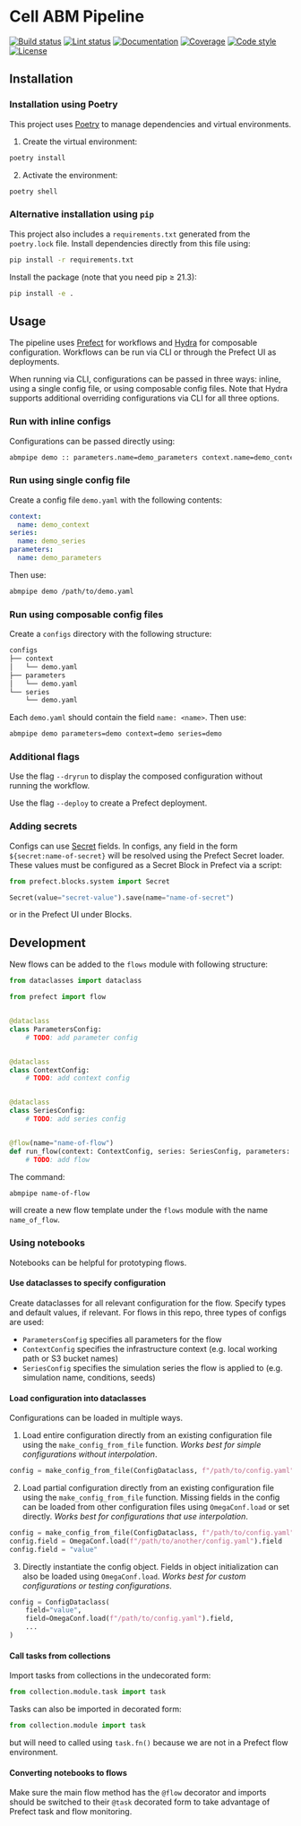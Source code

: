 # Cell ABM Pipeline

[![Build status](https://allen-cell-animated.github.io/cell-abm-pipeline/_badges/build.svg)](https://github.com/allen-cell-animated/cell-abm-pipeline/actions?query=workflow%3Abuild)
[![Lint status](https://allen-cell-animated.github.io/cell-abm-pipeline/_badges/lint.svg)](https://github.com/allen-cell-animated/cell-abm-pipeline/actions?query=workflow%3Alint)
[![Documentation](https://allen-cell-animated.github.io/cell-abm-pipeline/_badges/documentation.svg)](https://allen-cell-animated.github.io/cell-abm-pipeline/)
[![Coverage](https://allen-cell-animated.github.io/cell-abm-pipeline/_badges/coverage.svg)](https://allen-cell-animated.github.io/cell-abm-pipeline/_coverage/)
[![Code style](https://allen-cell-animated.github.io/cell-abm-pipeline/_badges/style.svg)](https://github.com/psf/black)
[![License](https://allen-cell-animated.github.io/cell-abm-pipeline/_badges/license.svg)](https://github.com/allen-cell-animated/cell-abm-pipeline/blob/main/LICENSE)

## Installation

### Installation using Poetry

This project uses [Poetry](https://python-poetry.org/) to manage dependencies and virtual environments.

1. Create the virtual environment:

```bash
poetry install
```

2. Activate the environment:

```bash
poetry shell
```

### Alternative installation using `pip`

This project also includes a `requirements.txt` generated from the `poetry.lock` file.
Install dependencies directly from this file using:

```bash
pip install -r requirements.txt
```

Install the package (note that you need pip ≥ 21.3):

```bash
pip install -e .
```

## Usage

The pipeline uses [Prefect](https://docs.prefect.io/) for workflows and [Hydra](https://hydra.cc/docs/intro/) for composable configuration.
Workflows can be run via CLI or through the Prefect UI as deployments.

When running via CLI, configurations can be passed in three ways: inline, using a single config file, or using composable config files.
Note that Hydra supports additional overriding configurations via CLI for all three options.

### Run with inline configs

Configurations can be passed directly using:

```bash
abmpipe demo :: parameters.name=demo_parameters context.name=demo_context series.name=demo_series
```

### Run using single config file

Create a config file `demo.yaml` with the following contents:

```yaml
context:
  name: demo_context
series:
  name: demo_series
parameters:
  name: demo_parameters
```

Then use:

```bash
abmpipe demo /path/to/demo.yaml
```

### Run using composable config files

Create a `configs` directory with the following structure:

```bash
configs
├── context
│   └── demo.yaml
├── parameters
│   └── demo.yaml
└── series
    └── demo.yaml
```

Each `demo.yaml` should contain the field `name: <name>`.
Then use:

```bash
abmpipe demo parameters=demo context=demo series=demo
```

### Additional flags

Use the flag `--dryrun` to display the composed configuration without running the workflow.

Use the flag `--deploy` to create a Prefect deployment.

### Adding secrets

Configs can use [Secret](https://docs.prefect.io/concepts/blocks/?h=secret#secret-fields) fields.
In configs, any field in the form `${secret:name-of-secret}` will be resolved using the Prefect Secret loader.
These values must be configured as a Secret Block in Prefect via a script:

```python
from prefect.blocks.system import Secret

Secret(value="secret-value").save(name="name-of-secret")
```

or in the Prefect UI under Blocks.

## Development

New flows can be added to the `flows` module with following structure:

```python
from dataclasses import dataclass

from prefect import flow


@dataclass
class ParametersConfig:
    # TODO: add parameter config


@dataclass
class ContextConfig:
    # TODO: add context config


@dataclass
class SeriesConfig:
    # TODO: add series config


@flow(name="name-of-flow")
def run_flow(context: ContextConfig, series: SeriesConfig, parameters: ParametersConfig) -> None:
    # TODO: add flow
```

The command:

```bash
abmpipe name-of-flow
```

will create a new flow template under the `flows` module with the name `name_of_flow`.

### Using notebooks

Notebooks can be helpful for prototyping flows.

#### Use dataclasses to specify configuration

Create dataclasses for all relevant configuration for the flow.
Specify types and default values, if relevant.
For flows in this repo, three types of configs are used:

- `ParametersConfig` specifies all parameters for the flow
- `ContextConfig` specifies the infrastructure context (e.g. local working path or S3 bucket names)
- `SeriesConfig` specifies the simulation series the flow is applied to (e.g. simulation name, conditions, seeds)

#### Load configuration into dataclasses

Configurations can be loaded in multiple ways.

1. Load entire configuration directly from an existing configuration file using the `make_config_from_file` function.
   _Works best for simple configurations without interpolation_.

```python
config = make_config_from_file(ConfigDataclass, f"/path/to/config.yaml")
```

2. Load partial configuration directly from an existing configuration file using the `make_config_from_file` function.
   Missing fields in the config can be loaded from other configuration files using `OmegaConf.load` or set directly.
   _Works best for configurations that use interpolation_.

```python
config = make_config_from_file(ConfigDataclass, f"/path/to/config.yaml")
config.field = OmegaConf.load(f"/path/to/another/config.yaml").field
config.field = "value"
```

3. Directly instantiate the config object.
   Fields in object initialization can also be loaded using `OmegaConf.load`.
   _Works best for custom configurations or testing configurations_.

```python
config = ConfigDataclass(
    field="value",
    field=OmegaConf.load(f"/path/to/config.yaml").field,
    ...
)
```

#### Call tasks from collections

Import tasks from collections in the undecorated form:

```python
from collection.module.task import task
```

Tasks can also be imported in decorated form:

```python
from collection.module import task
```

but will need to called using `task.fn()` because we are not in a Prefect flow environment.

#### Converting notebooks to flows

Make sure the main flow method has the `@flow` decorator and imports should be switched to their `@task` decorated form to take advantage of Prefect task and flow monitoring.
